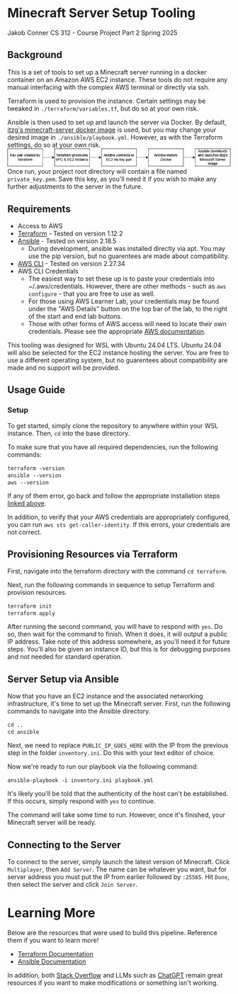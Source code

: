# Minecraft Server Setup Tooling
Jakob Conner
CS 312 - Course Project Part 2
Spring 2025

## Background
This is a set of tools to set up a Minecraft server running in a docker container on an Amazon AWS EC2 instance. These tools do not require any manual interfacing with the complex AWS terminal or directly via ssh.

Terraform is used to provision the instance. Certain settings may be tweaked in `./terraform/variables.tf`, but do so at your own risk.

Ansible is then used to set up and launch the server via Docker. By default, [itzg's minecraft-server docker image](https://hub.docker.com/r/itzg/minecraft-server) is used, but you may change your desired image in `./ansible/playbook.yml`. However, as with the Terraform settings, do so at your own risk.
<br/>
![Pipeline Diagram](./doc_assets/Pipeline%20Diagram.png "Pipeline Diagram")
</br>
Once run, your project root directory will contain a file named `private_key.pem`. Save this key, as you'll need it if you wish to make any further adjustments to the server in the future.

## Requirements
- Access to AWS
- [Terraform](https://developer.hashicorp.com/terraform/tutorials/aws-get-started/install-cli) - Tested on version 1.12.2
- [Ansible](https://docs.ansible.com/ansible/latest/installation_guide/intro_installation.html) - Tested on version 2.18.5
    - During development, ansible was installed directly via apt. You may use the pip version, but no guarentees are made about compatibility.
- [AWS CLI](https://docs.aws.amazon.com/cli/latest/userguide/getting-started-install.html) - Tested on version 2.27.34
- AWS CLI Credentials
    - The easiest way to set these up is to paste your credentials into ~/.aws/credentials. However, there are other methods - such as `aws configure` - that you are free to use as well.
    - For those using AWS Learner Lab, your credentials may be found under the "AWS Details" button on the top bar of the lab, to the right of the start and end lab buttons.
    - Those with other forms of AWS access will need to locate their own credentials. Please see the appropriate [AWS documentation](https://docs.aws.amazon.com/cli/latest/userguide/getting-started-prereqs.html).

This tooling was designed for WSL with Ubuntu 24.04 LTS. Ubuntu 24.04 will also be selected for the EC2 instance hosting the server. You are free to use a different operating system, but no guarentees about compatibility are made and no support will be provided.

## Usage Guide

### Setup
To get started, simply clone the repository to anywhere within your WSL instance. Then, `cd` into the base directory. 

To make sure that you have all required dependencies, run the following commands:

```
terraform -version
ansible --version
aws --version
```

If any of them error, go back and follow the appropriate installation steps [linked above](#requirements).

In addition, to verify that your AWS credentials are appropriately configured, you can run `aws sts get-caller-identity`. If this errors, your credentials are not correct.

## Provisioning Resources via Terraform
First, navigate into the terraform directory with the command `cd terraform`.

Next, run the following commands in sequence to setup Terraform and provision resources.

```
terraform init
terraform apply
```

After running the second command, you will have to respond with `yes`. Do so, then wait for the command to finish. When it does, it will output a public IP address. Take note of this address somewhere, as you'll need it for future steps. You'll also be given an instance ID, but this is for debugging purposes and not needed for standard operation.

## Server Setup via Ansible
Now that you have an EC2 instance and the associated networking infrastructure, it's time to set up the Minecraft server. First, run the following commands to navigate into the Ansible directory.

```
cd ..
cd ansible
```

Next, we need to replace `PUBLIC_IP_GOES_HERE` with the IP from the previous step in the folder `inventory.ini`. Do this with your text editor of choice.

Now we're ready to run our playbook via the following command:
```
ansible-playbook -i inventory.ini playbook.yml
```
It's likely you'll be told that the authenticity of the host can't be established. If this occurs, simply respond with `yes` to continue.

The command will take some time to run. However, once it's finished, your Minecraft server will be ready.

## Connecting to the Server
To connect to the server, simply launch the latest version of Minecraft. Click `Multiplayer`, then `Add Server`. The name can be whatever you want, but for server address you must put the IP from earlier followed by `:25565`. Hit `Done`, then select the server and click `Join Server`. 

# Learning More
Below are the resources that were used to build this pipeline. Reference them if you want to learn more!

- [Terraform Documentation](https://developer.hashicorp.com/terraform/tutorials/aws-get-started/aws-build)
- [Ansible Documentation](https://docs.ansible.com/)

In addition, both [Stack Overflow](https://stackoverflow.com/) and LLMs such as [ChatGPT](https://chatgpt.com/) remain great resources if you want to make modifications or something isn't working.
